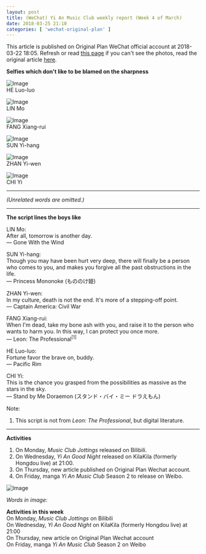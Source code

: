 ```yaml
---
layout: post
title: (WeChat) Yi An Music Club weekly report (Week 4 of March)
date: 2018-03-25 21:10
categories: [ 'wechat-original-plan' ]
---
```


This article is published on Original Plan WeChat official account at 2018-03-22 18:05. Refresh or read [this page](https://github.com/Quadrifolium/originalplan/blob/gh-pages/_posts/WeChat/2018-03-25-WeChat-Original-Plan.md) if you can't see the photos, read the original article [here](https://mp.weixin.qq.com/s/oAZqwZP-AmK2h_hrHj0jXw).

<!-- more -->

**Selfies which don't like to be blamed on the sharpness**

![Image](https://mmbiz.qpic.cn/mmbiz_jpg/XOMVurd7hjT8ju4Wic90gRzFU1LmIndTvs4LJsY8rceHXoOfYvmicu20CjqZLA3qyulfrLeKT91JUHFNfW3J1MicA/640)  
HE Luo-luo

![Image](https://mmbiz.qpic.cn/mmbiz_jpg/XOMVurd7hjT8ju4Wic90gRzFU1LmIndTvQ5h0zzP11K2IavelvHqYpXzicqRfMvyKgok1QcRicKZ7CBc7zicoMwwcA/640)  
LIN Mo

![Image](https://mmbiz.qpic.cn/mmbiz_jpg/XOMVurd7hjT8ju4Wic90gRzFU1LmIndTvumsrH7iazIj9B4gV8ffWia6XdicbUeVIL746ib5Y3am0Ju5u7zWGTUkhoQ/640)  
FANG Xiang-rui

![Image](https://mmbiz.qpic.cn/mmbiz_jpg/XOMVurd7hjT8ju4Wic90gRzFU1LmIndTvwPOfUzOI4yUB0mr2zGLXhNTL8TbVCDHW3UuVh06GBfAHY0R9oTNweQ/640)  
SUN Yi-hang

![Image](https://mmbiz.qpic.cn/mmbiz_jpg/XOMVurd7hjT8ju4Wic90gRzFU1LmIndTvKdaCuiaEtbapzExx92wsjQSBVOtYzDoHFVrCAG1W8fk3ukT24sJ8Jiaw/640)  
ZHAN Yi-wen

![Image](https://mmbiz.qpic.cn/mmbiz_jpg/XOMVurd7hjT8ju4Wic90gRzFU1LmIndTvPE1KDG8ESichCYf5GZrlR94qn1FPDAiaDfTEcGV91WqEX4TQGY098IOw/640)  
CHI Yi

---

*(Unrelated words are omitted.)*

---

**The script lines the boys like**

LIN Mo:  
After all, tomorrow is another day.  
— Gone With the Wind

SUN Yi-hang:  
Though you may have been hurt very deep, there will finally be a person who comes to you, and makes you forgive all the past obstructions in the life.  
— Princess Mononoke (もののけ姫)

ZHAN Yi-wen:  
In my culture, death is not the end. It's more of a stepping-off point.  
— Captain America: Civil War

FANG Xiang-rui:  
When I'm dead, take my bone ash with you, and raise it to the person who wants to harm you. In this way, I can protect you once more.  
— Leon: The Professional<sup>[1]</sup>

HE Luo-luo:  
Fortune favor the brave on, buddy.  
— Pacific Rim

CHI Yi:  
This is the chance you grasped from the possibilities as massive as the stars in the sky.  
— Stand by Me Doraemon (スタンド・バイ・ミー ドラえもん)

Note:
1. This script is not from *Leon: The Professional*, but digital literature.

---

**Activities**

1. On Monday, *Music Club Jottings* released on Bilibili.
1. On Wednesday, *Yi An Good Night* released on KilaKila (formerly Hongdou live) at 21:00.
1. On Thursday, new article published on Original Plan Wechat account.
1. On Friday, manga *Yi An Music Club* Season 2 to release on Weibo.

![Image](https://mmbiz.qpic.cn/mmbiz_jpg/XOMVurd7hjQsyWhHOyx9IHhfGUfMy53viaQUApnKCnibTAVRxWr2kZDJkCia5nfDT7rNHTWJb12hLHhTBrFDSEOmg/640)

*Words in image:*

**Activities in this week**  
On Monday, *Music Club Jottings* on Bilibili  
On Wednesday, *Yi An Good Night* on KilaKila (formerly Hongdou live) at 21:00  
On Thursday, new article on Original Plan Wechat account  
On Friday, manga *Yi An Music Club* Season 2 on Weibo  
